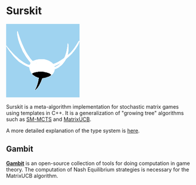 # Surskit
![node](surskit.png?raw=true)

Surskit is a meta-algorithm implementation for stochastic matrix games using templates in C++.
It is a generalization of "growing tree" algorithms such as [SM-MCTS](https://arxiv.org/abs/1804.09045) and [MatrixUCB](https://arxiv.org/abs/2006.05145).

A more detailed explanation of the type system is [here](https://github.com/baskuit/surskit/blob/master/src/readme.md).

## Gambit

**[Gambit](https://github.com/gambitproject/gambit)** is an open-source collection of tools for doing computation in game theory. 
The computation of Nash Equilibrium strategies is necessary for the MatrixUCB algorithm.
